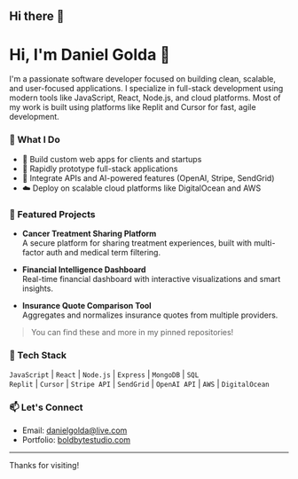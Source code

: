 ## Hi there 👋

<!--
**mrrdaniel112/mrrdaniel112** is a ✨ _special_ ✨ repository because its `README.md` (this file) appears on your GitHub profile.

Here are some ideas to get you started:

- 🔭 I’m currently working on ...
- 🌱 I’m currently learning ...
- 👯 I’m looking to collaborate on ...
- 🤔 I’m looking for help with ...
- 💬 Ask me about ...
- 📫 How to reach me: ...
- 😄 Pronouns: ...
- ⚡ Fun fact: ...
-->
# Hi, I'm Daniel Golda 👋

I'm a passionate software developer focused on building clean, scalable, and user-focused applications. I specialize in full-stack development using modern tools like JavaScript, React, Node.js, and cloud platforms. Most of my work is built using platforms like Replit and Cursor for fast, agile development.

### 💼 What I Do
- 🔧 Build custom web apps for clients and startups
- 🚀 Rapidly prototype full-stack applications
- 🧠 Integrate APIs and AI-powered features (OpenAI, Stripe, SendGrid)
- ☁️ Deploy on scalable cloud platforms like DigitalOcean and AWS

### 📌 Featured Projects
- **Cancer Treatment Sharing Platform**  
  A secure platform for sharing treatment experiences, built with multi-factor auth and medical term filtering.

- **Financial Intelligence Dashboard**  
  Real-time financial dashboard with interactive visualizations and smart insights.

- **Insurance Quote Comparison Tool**  
  Aggregates and normalizes insurance quotes from multiple providers.

> You can find these and more in my pinned repositories!

### 🧰 Tech Stack
`JavaScript` | `React` | `Node.js` | `Express` | `MongoDB` | `SQL`  
`Replit` | `Cursor` | `Stripe API` | `SendGrid` | `OpenAI API` | `AWS` | `DigitalOcean`

### 📫 Let's Connect
- Email: danielgolda@live.com  
- Portfolio: [boldbytestudio.com](https://www.boldbytestudio.com)

---

Thanks for visiting!
